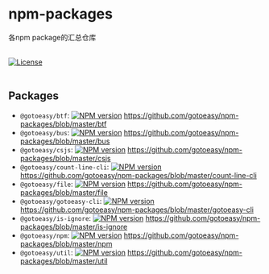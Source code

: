# npm-packages
各npm package的汇总仓库
<br>
<br>

[![License](https://img.shields.io/badge/License-Apache%202-brightgreen.svg)](http://www.apache.org/licenses/LICENSE-2.0)
<br>
<br>


## Packages
* `@gotoeasy/btf`: [![NPM version](https://img.shields.io/npm/v/@gotoeasy/btf.svg)](https://www.npmjs.com/package/@gotoeasy/btf) https://github.com/gotoeasy/npm-packages/blob/master/btf
* `@gotoeasy/bus`: [![NPM version](https://img.shields.io/npm/v/@gotoeasy/bus.svg)](https://www.npmjs.com/package/@gotoeasy/bus) https://github.com/gotoeasy/npm-packages/blob/master/bus
* `@gotoeasy/csjs`: [![NPM version](https://img.shields.io/npm/v/@gotoeasy/csjs.svg)](https://www.npmjs.com/package/@gotoeasy/csjs) https://github.com/gotoeasy/npm-packages/blob/master/csjs
* `@gotoeasy/count-line-cli`: [![NPM version](https://img.shields.io/npm/v/@gotoeasy/count-line-cli.svg)](https://www.npmjs.com/package/@gotoeasy/count-line-cli) https://github.com/gotoeasy/npm-packages/blob/master/count-line-cli
* `@gotoeasy/file`: [![NPM version](https://img.shields.io/npm/v/@gotoeasy/file.svg)](https://www.npmjs.com/package/@gotoeasy/file) https://github.com/gotoeasy/npm-packages/blob/master/file
* `@gotoeasy/gotoeasy-cli`: [![NPM version](https://img.shields.io/npm/v/@gotoeasy/gotoeasy-cli.svg)](https://www.npmjs.com/package/@gotoeasy/gotoeasy-cli) https://github.com/gotoeasy/npm-packages/blob/master/gotoeasy-cli
* `@gotoeasy/is-ignore`: [![NPM version](https://img.shields.io/npm/v/@gotoeasy/is-ignore.svg)](https://www.npmjs.com/package/@gotoeasy/is-ignore) https://github.com/gotoeasy/npm-packages/blob/master/is-ignore
* `@gotoeasy/npm`: [![NPM version](https://img.shields.io/npm/v/@gotoeasy/npm.svg)](https://www.npmjs.com/package/@gotoeasy/npm) https://github.com/gotoeasy/npm-packages/blob/master/npm
* `@gotoeasy/util`: [![NPM version](https://img.shields.io/npm/v/@gotoeasy/util.svg)](https://www.npmjs.com/package/@gotoeasy/util) https://github.com/gotoeasy/npm-packages/blob/master/util

